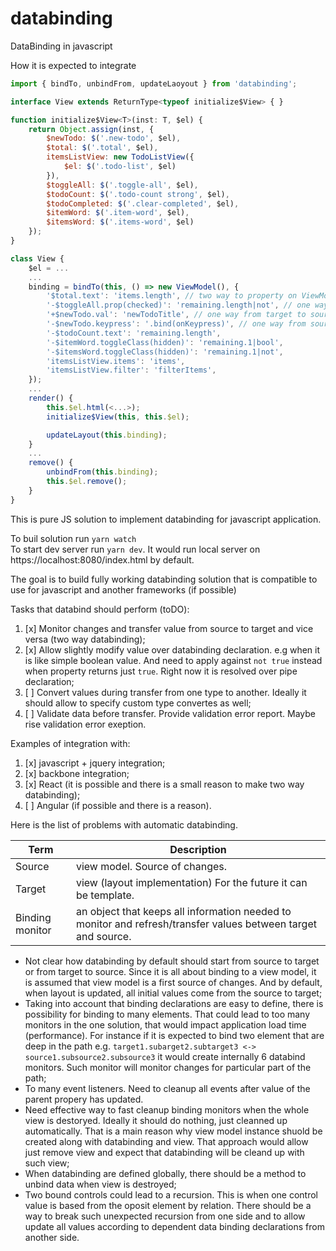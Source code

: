 # databinding
DataBinding in javascript

How it is expected to integrate
```javascript
import { bindTo, unbindFrom, updateLaoyout } from 'databinding';

interface View extends ReturnType<typeof initialize$View> { }

function initialize$View<T>(inst: T, $el) {
    return Object.assign(inst, {
        $newTodo: $('.new-todo', $el),
        $total: $('.total', $el),
        itemsListView: new TodoListView({
            $el: $('.todo-list', $el)
        }),
        $toggleAll: $('.toggle-all', $el),
        $todoCount: $('.todo-count strong', $el),
        $todoCompleted: $('.clear-completed', $el),
        $itemWord: $('.item-word', $el),
        $itemsWord: $('.items-word', $el)
    });
}

class View {
    $el = ...
    ...
    binding = bindTo(this, () => new ViewModel(), {
        '$total.text': 'items.length', // two way to property on ViewModel
        '-$toggleAll.prop(checked)': 'remaining.length|not', // one way from source to target to property on ViewModel
        '+$newTodo.val': 'newTodoTitle', // one way from target to source to property on ViewModel
        '-$newTodo.keypress': '.bind(onKeypress)', // one way from source to target to property on View (.) comes first
        '-$todoCount.text': 'remaining.length', 
        '-$itemWord.toggleClass(hidden)': 'remaining.1|bool',
        '-$itemsWord.toggleClass(hidden)': 'remaining.1|not',
        'itemsListView.items': 'items',
        'itemsListView.filter': 'filterItems',
    });
    ...
    render() {
        this.$el.html(<...>);
        initialize$View(this, this.$el);

        updateLayout(this.binding);
    }
    ...
    remove() {
        unbindFrom(this.binding);
        this.$el.remove();
    }
}
```

This is pure JS solution to implement databinding for javascript application.

To buil solution run `yarn watch`    
To start dev server run `yarn dev`. It would run local server on https://localhost:8080/index.html by default.    

The goal is to build fully working databinding solution that is compatible to use for javascript and another frameworks (if possible)

Tasks that databind should perform (toDO):
1. [x] Monitor changes and transfer value from source to target and vice versa (two way databinding);
2. [x] Allow slightly modify value over databinding declaration. e.g when it is like simple boolean value. And need to apply against `not true` instead when property returns just `true`. Right now it is resolved over pipe declaration;
2. [ ] Convert values during transfer from one type to another. Ideally it should allow to specify custom type convertes as well;
3. [ ] Validate data before transfer. Provide validation error report. Maybe rise validation error exeption.

Examples of integration with:
1. [x] javascript + jquery integration;
2. [x] backbone integration;
3. [x] React (it is possible and there is a small reason to make two way databinding);
4. [ ] Angular (if possible and there is a reason).

Here is the list of problems with automatic databinding.

| Term            | Description
|-----------------| ---
| Source          | view model. Source of changes.
| Target          | view (layout implementation) For the future it can be template.
| Binding monitor | an object that keeps all information needed to monitor and refresh/transfer values between target and source.

- Not clear how databinding by default should start from source to target or from target to source. Since it is all about binding to a view model, it is assumed that view model is a first source of changes. And by default, when layout is updated, all initial values come from the source to target;
- Taking into account that binding declarations are easy to define, there is possibility for binding to many elements. That could lead to too many monitors in the one solution, that would impact application load time (performance). For instance if it is expected to bind two element that are deep in the path e.g. `target1.subarget2.subtarget3 <-> source1.subsource2.subsource3` it would create internally 6 databind monitors. Such monitor will monitor changes for particular part of the path;
- To many event listeners. Need to cleanup all events after value of the parent propery has updated.
- Need effective way to fast cleanup binding monitors when the whole view is destoryed. Ideally it should do nothing, just cleanned up automatically. That is a main reason why view model instance shuold be created along with databinding and view. That approach would allow just remove view and expect that databinding will be cleand up with such view;
- When databinding are defined globally, there should be a method to unbind data when view is destroyed;
- Two bound controls could lead to a recursion. This is when one control value is based from the oposit element by relation. There should be a way to break such unexpected recursion from one side and to allow update all values according to dependent data binding declarations from another side.
